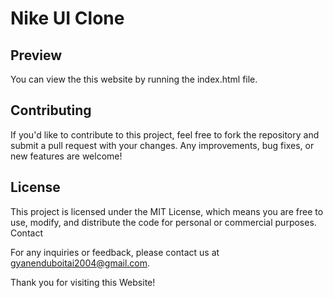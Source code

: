 # Nike UI Clone
## Preview
You can view the this website by running the index.html file.

## Contributing
If you'd like to contribute to this project, feel free to fork the repository and submit a pull request with your changes. Any improvements, bug fixes, or new features are welcome!

## License
This project is licensed under the MIT License, which means you are free to use, modify, and distribute the code for personal or commercial purposes.
Contact

For any inquiries or feedback, please contact us at gyanenduboitai2004@gmail.com.

Thank you for visiting this Website!
